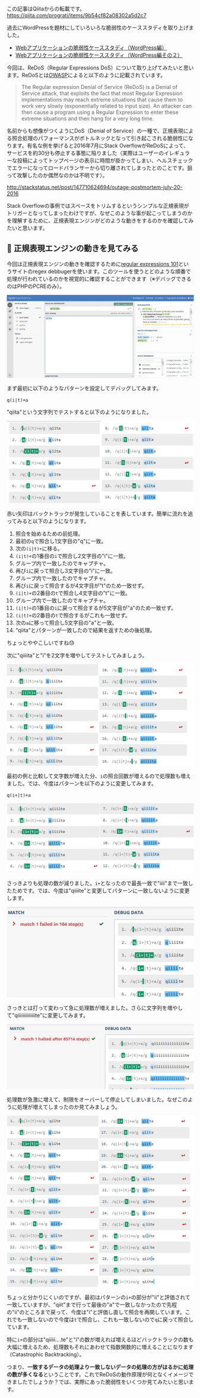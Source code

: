 この記事はQiitaからの転載です。
https://qiita.com/prograti/items/9b54cf82a08302a5d2c7

過去にWordPressを題材にしていろいろな脆弱性のケーススタディを取り上げました。

- [Webアプリケーションの脆弱性ケーススタディ（WordPress編）](https://qiita.com/prograti/items/951949e407fe8a40043b)
- [Webアプリケーションの脆弱性ケーススタディ（WordPress編その２）](https://qiita.com/prograti/items/82409213bb875540a52e)

今回は、ReDoS（Regular Expressions DoS）について取り上げてみたいと思います。ReDoSとは[OWASP](https://www.owasp.org/index.php/Regular_expression_Denial_of_Service_-_ReDoS)によると以下のように記載されています。

>The Regular expression Denial of Service (ReDoS) is a Denial of Service attack, that exploits the fact that most Regular Expression implementations may reach extreme situations that cause them to work very slowly (exponentially related to input size). An attacker can then cause a program using a Regular Expression to enter these extreme situations and then hang for a very long time. 

名前からも想像がつくようにDoS（Denial of Service）の一種で、正規表現による照合処理のパフォーマンスがボトルネックとなって引き起こされる脆弱性になります。有名な例を挙げると2016年7月にStack OverflowがReDoSによって、サービスを約30分も停止する事態に陥りました（実際はユーザーのイレギュラーな投稿によってトップページの表示に時間が掛かってしまい、ヘルスチェックでエラーになってロードバランサーから切り離されてしまったとのことです。狙って攻撃したのか偶然なのかは不明です）。

http://stackstatus.net/post/147710624694/outage-postmortem-july-20-2016

Stack Overflowの事例ではスペースをトリムするというシンプルな正規表現がトリガーとなってしまったわけですが、なぜこのような事が起こってしまうのかを理解するために、正規表現エンジンがどのような動きをするのかを確認してみたいと思います。

## :mag_right: 正規表現エンジンの動きを見てみる

今回は正規表現エンジンの動きを確認するために[regular expressions 101](https://regex101.com)というサイトのregex debbugerを使います。このツールを使うとどのような順番で処理が行われているのかを視覚的に確認することができます（※デバッグできるのはPHPのPCREのみ）。

![regular expressions 101](./0046604d-89fe-2d99-07d4-14729d58021f.gif)


まず最初に以下のようなパターンを設定してデバッグしてみます。

```
q(i|t)+a
```

"qiita"という文字列でテストすると以下のようになりました。

![test1](./75d397b8-4718-ac3f-0d30-7e7fc668e36c.gif)

赤い矢印はバックトラックが発生していることを表しています。簡単に流れを追ってみると以下のようになります。

1. 照合を始めるための前処理。
1. 最初の`q`で照合し1文字目の"q"に一致。
1. 次の`(i|t)+`に移る。
1. `(i|t)+`の1番目の`i`で照合し2文字目の"i"に一致。
1. グループ内で一致したのでキャプチャ。
1. 再び`i`に戻って照合し3文字目の"i"に一致。
1. グループ内で一致したのでキャプチャ。
1. 再び`i`に戻って照合するが4文字目が"t"のため一致せず。
1. `(i|t)+`の2番目の`t`で照合し4文字目の"t"に一致。
1. グループ内で一致したのでキャプチャ。
1. `(i|t)+`の1番目の`i`に戻って照合するが5文字目が"a"のため一致せず。
1. `(i|t)+`の2番目の`t`で照合するがこれも一致せず。
1. 次の`a`に移って照合し5文字目の"a"と一致。
1. "qiita"とパターンが一致したので結果を返すための後処理。

ちょっとややこしいですね:sweat:

次に"qiiiita"と"i"を2文字を増やしてテストしてみましょう。

![test3](./1a0cdcfa-baf0-0e97-dd49-caa83a76617a.gif)

最初の例と比較して文字数が増えた分、`i`の照合回数が増えるので処理数も増えました。では、今度はパターンを以下のように変更してみます。

```
q(i+|t)+a
```

![test4](./5cf390c4-d6a8-a9c1-4a47-b4b202e42098.gif)

さっきよりも処理の数が減りました。`i+`となったので最長一致で"iiii"まで一致したためです。では、今度は"qiiiite"と変更してパターンに一致しないように変更します。

![test5](./d1c111eb-4b7c-b622-60cb-1647c3bb16ea.gif)

さっきとは打って変わって急に処理数が増えました。さらに文字列を増やして"qiiiiiiiiiiiiiite"に変更してみます。

![test6](./cd2bad79-0487-a1a7-828c-236f82887a5e.gif)

処理数が急激に増えて、制限をオーバーして停止してしまいました。なぜこのように処理が増えてしまったのか見てみましょう。

![test6](./82b91c56-1a0d-7372-1dcd-528930095530.gif)

ちょっと分かりにくいのですが、最初はパターンの`i+`の部分が"ii"と評価されて一致していますが、"qiit"まで行って最後の"a"で一致しなかったので先程の"ii"のところまで戻って、今度は"i"と評価し直して照合を再開しています。これでも一致しないので今度は`t`で照合し、これも一致しないので`q`に戻って照合しています。

特に`i+`の部分は"qiiiii....te"と"i"の数が増えれば増えるほどバックトラックの数も大幅に増えるため、処理数もそれにあわせて指数関数的に増えることになります（Catastrophic Backtracking）。

つまり、**一致するデータの処理より一致しないデータの処理の方がはるかに処理の数が多くなる**ということです。これでReDoSの動作原理が何となくイメージできましたでしょうか？では、実際にあった脆弱性をいくつか見てみたいと思います。
